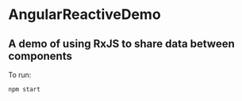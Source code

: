# AngularReactiveDemo

## A demo of using RxJS to share data between components

To run:

```npm start``` 